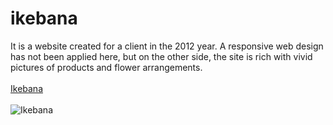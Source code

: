 # ikebana
It is a website created for a client in the 2012 year. A responsive web design has not been applied here, but on the other side, the site is rich with vivid pictures of products and flower arrangements.
<br><br>
<a href="https://dobarbrend.github.io/ikebana/" target="_blank">Ikebana</a>
<br><br>
<img src="" alt="Ikebana">
